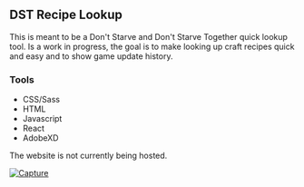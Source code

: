 ## DST Recipe Lookup
<p>This is meant to be a Don't Starve and Don't Starve Together quick lookup tool. Is a work in progress, the goal is to make looking up craft recipes quick and easy and to show game update history.<p>

<h3>Tools</h3>
<ul>
  <li>CSS/Sass</li>
  <li>HTML</li>
  <li>Javascript</li>
  <li>React</li>
  <li>AdobeXD</li>
</ul>

<p>The website is not currently being hosted.</p>
<a href="https://ibb.co/xHL5PcC"><img src="https://i.ibb.co/q5j1X4y/Capture.png" alt="Capture" border="0"></a>
